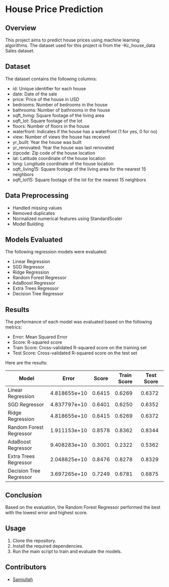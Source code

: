 # House Price Prediction

## Overview
This project aims to predict house prices using machine learning algorithms. The dataset used for this project is from the -Kc_house_data Sales dataset.

## Dataset
The dataset contains the following columns:
- id: Unique identifier for each house
- date: Date of the sale
- price: Price of the house in USD
- bedrooms: Number of bedrooms in the house
- bathrooms: Number of bathrooms in the house
- sqft_living: Square footage of the living area
- sqft_lot: Square footage of the lot
- floors: Number of floors in the house
- waterfront: Indicates if the house has a waterfront (1 for yes, 0 for no)
- view: Number of views the house has received
- yr_built: Year the house was built
- yr_renovated: Year the house was last renovated
- zipcode: Zip code of the house location
- lat: Latitude coordinate of the house location
- long: Longitude coordinate of the house location
- sqft_living15: Square footage of the living area for the nearest 15 neighbors
- sqft_lot15: Square footage of the lot for the nearest 15 neighbors
   
## Data Preprocessing
- Handled missing values
- Removed duplicates
- Normalized numerical features using StandardScaler
- Model Building

## Models Evaluated
The following regression models were evaluated:
- Linear Regression
- SGD Regressor
- Ridge Regression
- Random Forest Regressor
- AdaBoost Regressor
- Extra Trees Regressor
- Decision Tree Regressor

## Results
The performance of each model was evaluated based on the following metrics:
- Error: Mean Squared Error
- Score: R-squared score
- Train Score: Cross-validated R-squared score on the training set
- Test Score: Cross-validated R-squared score on the test set

Here are the results:

| Model                   | Error           | Score  | Train Score | Test Score |
|-------------------------|-----------------|--------|-------------|------------|
| Linear Regression       | 4.818655e+10    | 0.6415 | 0.6269      | 0.6372     |
| SGD Regressor           | 4.837797e+10    | 0.6401 | 0.6250      | 0.6352     |
| Ridge Regression        | 4.818655e+10    | 0.6415 | 0.6269      | 0.6372     |
| Random Forest Regressor | 1.911153e+10    | 0.8578 | 0.8362      | 0.8344     |
| AdaBoost Regressor      | 9.408283e+10    | 0.3001 | 0.2322      | 0.5362     |
| Extra Trees Regressor   | 2.048825e+10    | 0.8476 | 0.8278      | 0.8329     |
| Decision Tree Regressor | 3.697265e+10    | 0.7249 | 0.6781      | 0.6875     |

## Conclusion
Based on the evaluation, the Random Forest Regressor performed the best with the lowest error and highest score.

## Usage
1. Clone the repository.
2. Install the required dependencies.
3. Run the main script to train and evaluate the models.

## Contributors
- [Samiullah](https://github.com/Sami606713)

